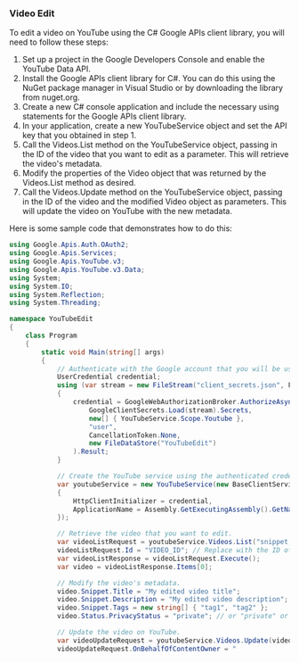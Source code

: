 ### Video Edit
To edit a video on YouTube using the C# Google APIs client library, you will need to follow these steps:

1. Set up a project in the Google Developers Console and enable the YouTube Data API.
2. Install the Google APIs client library for C#. You can do this using the NuGet package manager in Visual Studio or by downloading the library from nuget.org.
3. Create a new C# console application and include the necessary using statements for the Google APIs client library.
4. In your application, create a new YouTubeService object and set the API key that you obtained in step 1.
5. Call the Videos.List method on the YouTubeService object, passing in the ID of the video that you want to edit as a parameter. This will retrieve the video's metadata.
6. Modify the properties of the Video object that was returned by the Videos.List method as desired.
7. Call the Videos.Update method on the YouTubeService object, passing in the ID of the video and the modified Video object as parameters. This will update the video on YouTube with the new metadata.

Here is some sample code that demonstrates how to do this:

```csharp
using Google.Apis.Auth.OAuth2;
using Google.Apis.Services;
using Google.Apis.YouTube.v3;
using Google.Apis.YouTube.v3.Data;
using System;
using System.IO;
using System.Reflection;
using System.Threading;

namespace YouTubeEdit
{
    class Program
    {
        static void Main(string[] args)
        {
            // Authenticate with the Google account that you will be using to edit the video.
            UserCredential credential;
            using (var stream = new FileStream("client_secrets.json", FileMode.Open, FileAccess.Read))
            {
                credential = GoogleWebAuthorizationBroker.AuthorizeAsync(
                    GoogleClientSecrets.Load(stream).Secrets,
                    new[] { YouTubeService.Scope.Youtube },
                    "user",
                    CancellationToken.None,
                    new FileDataStore("YouTubeEdit")
                ).Result;
            }

            // Create the YouTube service using the authenticated credentials.
            var youtubeService = new YouTubeService(new BaseClientService.Initializer()
            {
                HttpClientInitializer = credential,
                ApplicationName = Assembly.GetExecutingAssembly().GetName().Name
            });

            // Retrieve the video that you want to edit.
            var videoListRequest = youtubeService.Videos.List("snippet,statistics");
            videoListRequest.Id = "VIDEO_ID"; // Replace with the ID of the video that you want to edit.
            var videoListResponse = videoListRequest.Execute();
            var video = videoListResponse.Items[0];

            // Modify the video's metadata.
            video.Snippet.Title = "My edited video title";
            video.Snippet.Description = "My edited video description";
            video.Snippet.Tags = new string[] { "tag1", "tag2" };
            video.Status.PrivacyStatus = "private"; // or "private" or "public"

            // Update the video on YouTube.
            var videoUpdateRequest = youtubeService.Videos.Update(video, "snippet,status");
            videoUpdateRequest.OnBehalfOfContentOwner = "

```